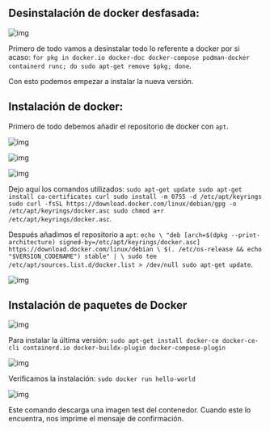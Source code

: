 ## Desinstalación de docker desfasada:

![img](imagen)

Primero de todo vamos a desinstalar todo lo referente a docker por si acaso:
    `for pkg in docker.io docker-doc docker-compose podman-docker containerd runc; do sudo apt-get remove $pkg; done`.

Con esto podemos empezar a instalar la nueva versión.

## Instalación de docker:

Primero de todo debemos añadir el repositorio de docker con `apt`.

![img](imagen)

![img](imagen)

![img](imagen)

Dejo aquí los comandos utilizados:
`sudo apt-get update
sudo apt-get install ca-certificates curl
sudo install -m 0755 -d /etc/apt/keyrings
sudo curl -fsSL https://download.docker.com/linux/debian/gpg -o /etc/apt/keyrings/docker.asc
sudo chmod a+r /etc/apt/keyrings/docker.asc`.

Después añadimos el repositorio a `apt`:
`echo \
  "deb [arch=$(dpkg --print-architecture) signed-by=/etc/apt/keyrings/docker.asc] https://download.docker.com/linux/debian \
  $(. /etc/os-release && echo "$VERSION_CODENAME") stable" | \
  sudo tee /etc/apt/sources.list.d/docker.list > /dev/null
sudo apt-get update`.

![img](imagen)


## Instalación de paquetes de Docker

![img](imagen)

Para instalar la última versión:
`sudo apt-get install docker-ce docker-ce-cli containerd.io docker-buildx-plugin docker-compose-plugin`

![img](imagen)

Verificamos la instalación:
`sudo docker run hello-world`

![img](imagen)

Este comando descarga una imagen test del contenedor. Cuando este lo encuentra, nos imprime el mensaje de confirmación.